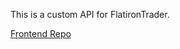 This is a custom API for FlatironTrader.

[Frontend Repo](https://github.com/rendnil/FlatironTrader)
